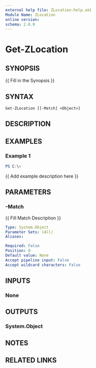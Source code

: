 ```yaml
---
external help file: ZLocation-help.xml
Module Name: ZLocation
online version:
schema: 2.0.0
---
```


# Get-ZLocation

## SYNOPSIS
{{ Fill in the Synopsis }}

## SYNTAX

```
Get-ZLocation [[-Match] <Object>]
```

## DESCRIPTION


## EXAMPLES

### Example 1
```powershell
PS C:\> 
```

{{ Add example description here }}

## PARAMETERS

### -Match
{{ Fill Match Description }}

```yaml
Type: System.Object
Parameter Sets: (All)
Aliases:

Required: False
Position: 0
Default value: None
Accept pipeline input: False
Accept wildcard characters: False
```

## INPUTS

### None

## OUTPUTS

### System.Object
## NOTES

## RELATED LINKS

